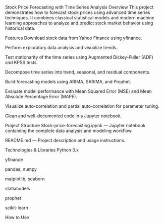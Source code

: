 Stock Price Forecasting with Time Series Analysis
Overview
This project demonstrates how to forecast stock prices using advanced time series techniques. It combines classical statistical models and modern machine learning approaches to analyze and predict stock market behavior using historical data.

Features
Download stock data from Yahoo Finance using yfinance.

Perform exploratory data analysis and visualize trends.

Test stationarity of the time series using Augmented Dickey-Fuller (ADF) and KPSS tests.

Decompose time series into trend, seasonal, and residual components.

Build forecasting models using ARIMA, SARIMA, and Prophet.

Evaluate model performance with Mean Squared Error (MSE) and Mean Absolute Percentage Error (MAPE).

Visualize auto-correlation and partial auto-correlation for parameter tuning.

Clean and well-documented code in a Jupyter notebook.

Project Structure
Stock-price-forecasting.ipynb — Jupyter notebook containing the complete data analysis and modeling workflow.

README.md — Project description and usage instructions.

Technologies & Libraries
Python 3.x

yfinance

pandas, numpy

matplotlib, seaborn

statsmodels

prophet

scikit-learn

How to Use
